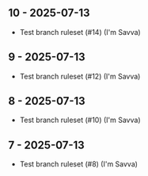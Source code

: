 ## 10 - 2025-07-13
- Test branch ruleset (#14) (I'm Savva)

## 9 - 2025-07-13
- Test branch ruleset (#12) (I'm Savva)

## 8 - 2025-07-13
- Test branch ruleset (#10) (I'm Savva)

## 7 - 2025-07-13
- Test branch ruleset (#8) (I'm Savva)

